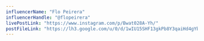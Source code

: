 ```yaml
---
influencerName: "Flo Peirera"
influencerHandle: "@flopeirera"
livePostLink: "https://www.instagram.com/p/Bwat028A-Yh/"
postFileLink: "https://lh3.google.com/u/0/d/1wIU15SHF13gkPb8Y3qaiHd4gYbkIqKBV"
---
```


